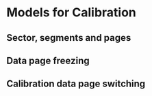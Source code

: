 # Models for Calibration

## Sector, segments and pages

## Data page freezing

## Calibration data page switching

